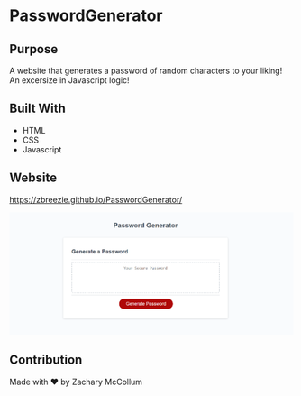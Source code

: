 # PasswordGenerator

## Purpose
A website that generates a password of random characters to your liking! An excersize in Javascript logic!

## Built With
* HTML
* CSS
* Javascript

## Website
https://zbreezie.github.io/PasswordGenerator/

![](PasswordGen.png)

## Contribution
Made with ❤️ by Zachary McCollum

